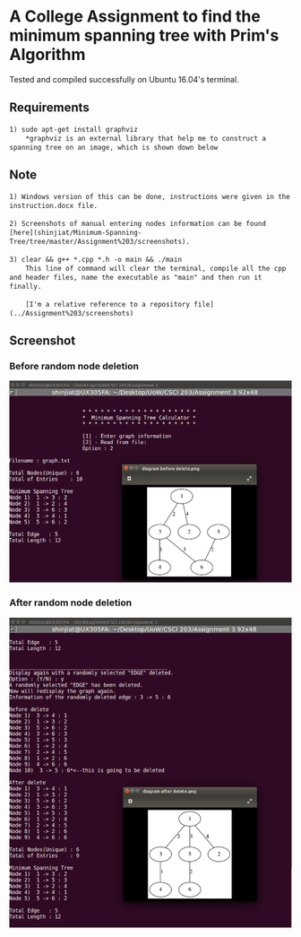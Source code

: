 # A College Assignment to find the minimum spanning tree with Prim's Algorithm
Tested and compiled successfully on Ubuntu 16.04's terminal.

## Requirements
    1) sudo apt-get install graphviz 
        *graphviz is an external library that help me to construct a spanning tree on an image, which is shown down below
    

    
    
## Note
    1) Windows version of this can be done, instructions were given in the instruction.docx file.
    
    2) Screenshots of manual entering nodes information can be found [here](shinjiat/Minimum-Spanning-Tree/tree/master/Assignment%203/screenshots).
    
    3) clear && g++ *.cpp *.h -o main && ./main
        This line of command will clear the terminal, compile all the cpp and header files, name the executable as "main" and then run it finally.
        
        [I'm a relative reference to a repository file](../Assignment%203/screenshots)

## Screenshot
### Before random node deletion
![image](https://github.com/shinjiat/Minimum-Spanning-Tree/blob/master/Assignment%203/screenshots/read%20from%20file%201.png?raw=true)


### After random node deletion
![image](https://github.com/shinjiat/Minimum-Spanning-Tree/blob/master/Assignment%203/screenshots/read%20from%20file%202.png?raw=true)
